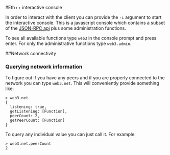 #Eth++ interactive console

In order to interact with the client you can provide the `-i` argument to start the interactive console. This is a javascript console which contains a subset of the [JSON-RPC api](https://github.com/ethereum/wiki/wiki/JSON-RPC) plus some administration functions.

To see all available functions type `web3` in the console prompt and press enter. For only the administrative functions type `web3.admin`.

##Network connectivity

### Querying network information

To figure out if you have any peers and if you are properly connected to the network you can type `web3.net`. This will conveniently provide something like:

```
> web3.net
{
  listening: true,
  getListening: [Function],
  peerCount: 2,
  getPeerCount: [Function]
}
```

To query any individual value you can just call it. For example:
```
> web3.net.peerCount
2
```

